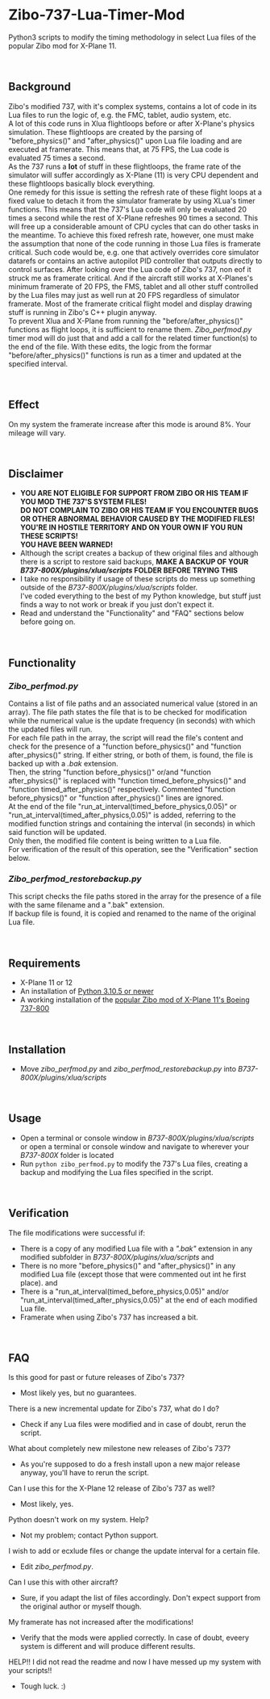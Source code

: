 # Zibo-737-Lua-Timer-Mod
Python3 scripts to modify the timing methodology in select Lua files of the popular Zibo mod for X-Plane 11.

&nbsp;

## Background

Zibo's modified 737, with it's complex systems, contains a lot of code in its Lua files to run the logic of, e.g. the FMC, tablet, audio system, etc.  
A lot of this code runs in Xlua flightloops before or after X-Plane's physics simulation. These flightloops are created by the parsing of "before_physics()" and "after_physics()" upon Lua file loading and are executed at framerate. This means that, at 75 FPS, the Lua code is evaluated 75 times a second.  
As the 737 runs a **lot** of stuff in these flightloops, the frame rate of the simulator will suffer accordingly as X-Plane (11) is very CPU dependent and these flightloops basically block everything.   
One remedy for this issue is setting the refresh rate of these flight loops at a fixed value to detach it from the simulator framerate by using XLua's timer functions. This means that the 737's Lua code will only be evaluated 20 times a second while the rest of X-Plane refreshes 90 times a second. This will free up a considerable amount of CPU cycles that can do other tasks in the meantime.
To achieve this fixed refresh rate, however, one must make the assumption that none of the code running in those Lua files is framerate critical. Such code would be, e.g. one that actively overrides core simulator datarefs or contains an active autopilot PID controller that outputs directly to control surfaces. After looking over the Lua code of Zibo's 737, non eof it struck me as framerate critical. And if the aircraft still works at X-Planes's minimum framerate of 20 FPS, the FMS, tablet and all other stuff controlled by the Lua files may just as well run at 20 FPS regardless of simulator framerate. Most of the framerate critical flight model and display drawing stuff is running in Zibo's C++ plugin anyway.  
To prevent Xlua and X-Plane from running the "before/after_physics()" functions as flight loops, it is sufficient to rename them. _Zibo_perfmod.py_ timer mod will do just that and add a call for the related timer function(s) to the end of the file. With these edits, the logic from the formar "before/after_physics()" functions is run as a timer and updated at the specified interval.

&nbsp;

## Effect

On my system the framerate increase after this mode is around 8%. Your mileage will vary.

&nbsp;

## Disclaimer

- **YOU ARE NOT ELIGIBLE FOR SUPPORT FROM ZIBO OR HIS TEAM IF YOU MOD THE 737'S SYSTEM FILES!   
DO NOT COMPLAIN TO ZIBO OR HIS TEAM IF YOU ENCOUNTER BUGS OR OTHER ABNORMAL BEHAVIOR CAUSED BY THE MODIFIED FILES!   
YOU'RE IN HOSTILE TERRITORY AND ON YOUR OWN IF YOU RUN THESE SCRIPTS!   
YOU HAVE BEEN WARNED!**
- Although the script creates a backup of thew original files and although there is a script to restore said backups, **MAKE A BACKUP OF YOUR _B737-800X/plugins/xlua/scripts_ FOLDER BEFORE TRYING THIS**
- I take no responsibility if usage of these scripts do mess up something outside of the _B737-800X/plugins/xlua/scripts_ folder.  
I've coded everything to the best of my Python knowledge, but stuff just finds a way to not work or break if you just don't expect it.
- Read and understand the "Functionality" and "FAQ" sections below before going on.

&nbsp;

## Functionality

### _Zibo_perfmod.py_
Contains a list of file paths and an associated numerical value (stored in an array). The file path states the file that is to be checked for modification while the numerical value is the update frequency (in seconds) with which the updated files will run.   
For each file path in the array, the script will read the file's content and check for the presence of a "function before_physics()" and "function after_physics()" string. If either string, or both of them, is found, the file is backed up with a _.bak_ extension.  
Then, the string "function before_physics()" or/and "function after_physics()" is replaced with "function timed_before_physics()" and "function timed_after_physics()" respectively. Commented "function before_physics()" or "function after_physics()" lines are ignored.  
At the end of the file "run_at_interval(timed_before_physics,0.05)" or "run_at_interval(timed_after_physics,0.05)" is added, referring to the modified function strings and containing the interval (in seconds) in which said function will be updated.   
Only then, the modified file content is being written to a Lua file.   
For verification of the result of this operation, see the "Verification" section below.

### _Zibo_perfmod_restorebackup.py_
This script checks the file paths stored in the array for the presence of a file with the same filename and a ".bak" extension.  
If backup file is found, it is copied and renamed to the name of the original Lua file.

&nbsp;

## Requirements
- X-Plane 11 or 12
- An installation of [Python 3.10.5 or newer](https://www.python.org/)
- A working installation of the [popular Zibo mod of X-Plane 11's Boeing 737-800](https://forums.x-plane.org/index.php?/forums/forum/384-zibo-b738-800-modified/)

&nbsp;

## Installation

- Move _zibo_perfmod.py_ and _zibo_perfmod_restorebackup.py_ into _B737-800X/plugins/xlua/scripts_

&nbsp;

## Usage

- Open a terminal or console window in _B737-800X/plugins/xlua/scripts_ or open a terminal or console window and navigate to wherever your _B737-800X_ folder is located
- Run `python zibo_perfmod.py` to modify the 737's Lua files, creating a backup and modifying the Lua files specified in the script.

&nbsp;

## Verification

The file modifications were successful if:
- There is a copy of any modified Lua file with a _".bak"_ extension in any modified subfolder in _B737-800X/plugins/xlua/scripts_
and
- There is no more "before_physics()" and "after_physics()" in any modified Lua file (except those that were commented out int he first place).
and
- There is a "run_at_interval(timed_before_physics,0.05)" and/or "run_at_interval(timed_after_physics,0.05)" at the end of each modified Lua file.
- Framerate when using Zibo's 737 has increased a bit.

&nbsp;

## FAQ

Is this good for past or future releases of Zibo's 737?
- Most likely yes, but no guarantees.

There is a new incremental update for Zibo's 737, what do I do?
- Check if any Lua files were modified and in case of doubt, rerun the script.

What about completely new milestone new releases of Zibo's 737?
- As you're supposed to do a fresh install upon a new major release anyway, you'll have to rerun the script.

Can I use this for the X-Plane 12 release of Zibo's 737 as well?
- Most likely, yes.

Python doesn't work on my system. Help?
- Not my problem; contact Python support.

I wish to add or ecxlude files or change the update interval for a certain file.
- Edit _zibo_perfmod.py_.

Can I use this with other aircraft?
- Sure, if you adapt the list of files accordingly. Don't expect support from the original author or myself though.

My framerate has not increased after the modifications!
- Verify that the mods were applied correctly. In case of doubt, eveery system is different and will produce different results.

HELP!! I did not read the readme and now I have messed up my system with your scripts!!
- Tough luck. :)
